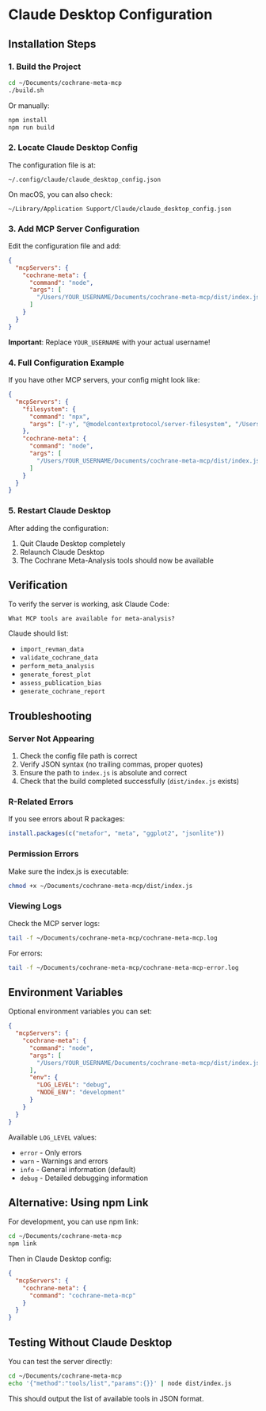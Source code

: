 # Claude Desktop Configuration

## Installation Steps

### 1. Build the Project

```bash
cd ~/Documents/cochrane-meta-mcp
./build.sh
```

Or manually:
```bash
npm install
npm run build
```

### 2. Locate Claude Desktop Config

The configuration file is at:
```
~/.config/claude/claude_desktop_config.json
```

On macOS, you can also check:
```
~/Library/Application Support/Claude/claude_desktop_config.json
```

### 3. Add MCP Server Configuration

Edit the configuration file and add:

```json
{
  "mcpServers": {
    "cochrane-meta": {
      "command": "node",
      "args": [
        "/Users/YOUR_USERNAME/Documents/cochrane-meta-mcp/dist/index.js"
      ]
    }
  }
}
```

**Important**: Replace `YOUR_USERNAME` with your actual username!

### 4. Full Configuration Example

If you have other MCP servers, your config might look like:

```json
{
  "mcpServers": {
    "filesystem": {
      "command": "npx",
      "args": ["-y", "@modelcontextprotocol/server-filesystem", "/Users/YOUR_USERNAME/Documents"]
    },
    "cochrane-meta": {
      "command": "node",
      "args": [
        "/Users/YOUR_USERNAME/Documents/cochrane-meta-mcp/dist/index.js"
      ]
    }
  }
}
```

### 5. Restart Claude Desktop

After adding the configuration:
1. Quit Claude Desktop completely
2. Relaunch Claude Desktop
3. The Cochrane Meta-Analysis tools should now be available

## Verification

To verify the server is working, ask Claude Code:

```
What MCP tools are available for meta-analysis?
```

Claude should list:
- `import_revman_data`
- `validate_cochrane_data`
- `perform_meta_analysis`
- `generate_forest_plot`
- `assess_publication_bias`
- `generate_cochrane_report`

## Troubleshooting

### Server Not Appearing

1. Check the config file path is correct
2. Verify JSON syntax (no trailing commas, proper quotes)
3. Ensure the path to `index.js` is absolute and correct
4. Check that the build completed successfully (`dist/index.js` exists)

### R-Related Errors

If you see errors about R packages:

```r
install.packages(c("metafor", "meta", "ggplot2", "jsonlite"))
```

### Permission Errors

Make sure the index.js is executable:
```bash
chmod +x ~/Documents/cochrane-meta-mcp/dist/index.js
```

### Viewing Logs

Check the MCP server logs:
```bash
tail -f ~/Documents/cochrane-meta-mcp/cochrane-meta-mcp.log
```

For errors:
```bash
tail -f ~/Documents/cochrane-meta-mcp/cochrane-meta-mcp-error.log
```

## Environment Variables

Optional environment variables you can set:

```json
{
  "mcpServers": {
    "cochrane-meta": {
      "command": "node",
      "args": [
        "/Users/YOUR_USERNAME/Documents/cochrane-meta-mcp/dist/index.js"
      ],
      "env": {
        "LOG_LEVEL": "debug",
        "NODE_ENV": "development"
      }
    }
  }
}
```

Available `LOG_LEVEL` values:
- `error` - Only errors
- `warn` - Warnings and errors
- `info` - General information (default)
- `debug` - Detailed debugging information

## Alternative: Using npm Link

For development, you can use npm link:

```bash
cd ~/Documents/cochrane-meta-mcp
npm link
```

Then in Claude Desktop config:

```json
{
  "mcpServers": {
    "cochrane-meta": {
      "command": "cochrane-meta-mcp"
    }
  }
}
```

## Testing Without Claude Desktop

You can test the server directly:

```bash
cd ~/Documents/cochrane-meta-mcp
echo '{"method":"tools/list","params":{}}' | node dist/index.js
```

This should output the list of available tools in JSON format.
